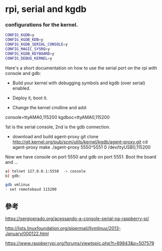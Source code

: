 # rpi, serial and kgdb


###  configurations for the kernel.


```sh
CONFIG_KGDB=y
CONFIG_KGDB_KDB=y
CONFIG_KGDB_SERIAL_CONSOLE=y 
CONFIG_MAGIC_SYSRQ=y 
CONFIG_KGDB_KEYBOARD=y
CONFIG_DEBUG_KERNEL=y
```
Here's a short documentation on how to use the serial port on the rpi with 
console and gdb:

* Build your kernel with debugging symbols and kgdb (over serial) enabled.


* Deploy it, boot it.


* Change the kernel cmdline and add:

console=ttyAMA0,115200 kgdboc=ttyAMA0,115200

1st is the serial console, 2nd is the gdb connection.


* download and build agent-proxy
git clone http://git.kernel.org/pub/scm/utils/kernel/kgdb/agent-proxy.git
cd agent-proxy
make
./agent-proxy 5550^5551 0 /dev/ttyUSB0,115200 


Now we have console on port 5550 and gdb on port 5551.
Boot the board and ...

```sh
a) telnet 127.0.0.1:5550  -> console
b) gdb:

gdb vmlinux
- set remotebaud 115200

```


## 參考

https://sergioprado.org/acessando-a-console-serial-na-raspberry-pi/

http://lists.linuxfoundation.org/pipermail/llvmlinux/2013-January/000122.html

https://www.raspberrypi.org/forums/viewtopic.php?t=69843&p=507579